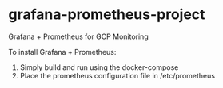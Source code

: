 # grafana-prometheus-project
Grafana + Prometheus for GCP Monitoring

To install Grafana + Prometheus:<br>
1. Simply build and run using the docker-compose<br>
2. Place the prometheus configuration file in /etc/prometheus 



